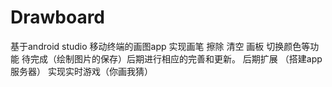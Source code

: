 # Drawboard
基于android studio 移动终端的画图app 实现画笔 擦除 清空 画板 切换颜色等功能
待完成（绘制图片的保存）后期进行相应的完善和更新。
后期扩展 （搭建app服务器）  实现实时游戏（你画我猜）
